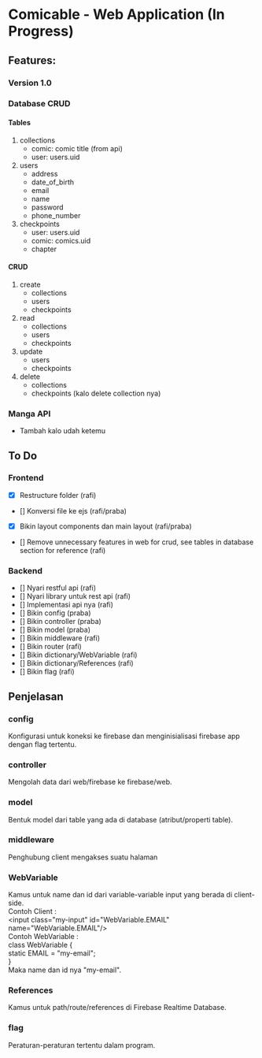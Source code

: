 # Comicable - Web Application (In Progress)

## Features:
### Version 1.0


### Database CRUD
#### Tables
1. collections
   - comic: comic title (from api)
   - user: users.uid
2. users
   - address
   - date_of_birth
   - email
   - name
   - password
   - phone_number
3. checkpoints
   - user: users.uid
   - comic: comics.uid
   - chapter

#### CRUD
1. create
   - collections
   - users
   - checkpoints
2. read
   - collections
   - users
   - checkpoints
3. update
   - users
   - checkpoints
4. delete
   - collections
   - checkpoints (kalo delete collection nya)
 
### Manga API
- Tambah kalo udah ketemu

## To Do
### Frontend
- [x] Restructure folder (rafi)
- [] Konversi file ke ejs (rafi/praba)
- [x] Bikin layout components dan main layout (rafi/praba)
- [] Remove unnecessary features in web for crud, see tables in database section for reference (rafi)

### Backend
- [] Nyari restful api (rafi)
- [] Nyari library untuk rest api (rafi)
- [] Implementasi api nya (rafi)
- [] Bikin config (praba)
- [] Bikin controller (praba)
- [] Bikin model (praba)
- [] Bikin middleware (rafi)
- [] Bikin router (rafi)
- [] Bikin dictionary/WebVariable (rafi)
- [] Bikin dictionary/References (rafi)
- [] Bikin flag (rafi)

## Penjelasan
### config
Konfigurasi untuk koneksi ke firebase dan menginisialisasi firebase app dengan flag tertentu.

### controller
Mengolah data dari web/firebase ke firebase/web.

### model
Bentuk model dari table yang ada di database (atribut/properti table).

### middleware
Penghubung client mengakses suatu halaman

### WebVariable
Kamus untuk name dan id dari variable-variable input yang berada di client-side.\
Contoh Client : \
\<input class="my-input" id="WebVariable.EMAIL" name="WebVariable.EMAIL"/>\
Contoh WebVariable : \
class WebVariable { \
    static EMAIL = "my-email";\
}\
Maka name dan id nya "my-email".

### References
Kamus untuk path/route/references di Firebase Realtime Database.

### flag
Peraturan-peraturan tertentu dalam program.